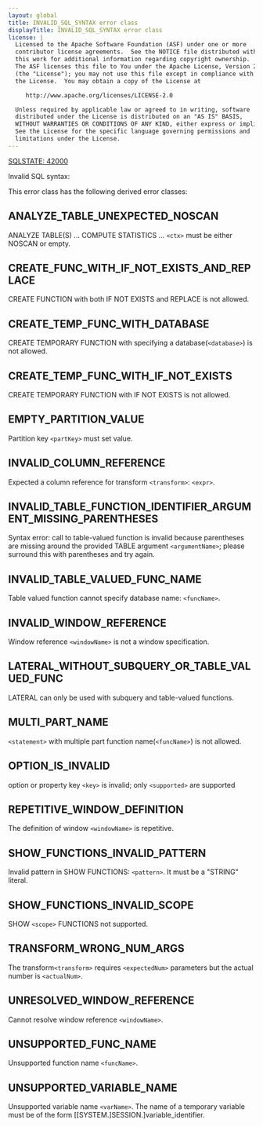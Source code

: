```yaml
---
layout: global
title: INVALID_SQL_SYNTAX error class
displayTitle: INVALID_SQL_SYNTAX error class
license: |
  Licensed to the Apache Software Foundation (ASF) under one or more
  contributor license agreements.  See the NOTICE file distributed with
  this work for additional information regarding copyright ownership.
  The ASF licenses this file to You under the Apache License, Version 2.0
  (the "License"); you may not use this file except in compliance with
  the License.  You may obtain a copy of the License at

     http://www.apache.org/licenses/LICENSE-2.0

  Unless required by applicable law or agreed to in writing, software
  distributed under the License is distributed on an "AS IS" BASIS,
  WITHOUT WARRANTIES OR CONDITIONS OF ANY KIND, either express or implied.
  See the License for the specific language governing permissions and
  limitations under the License.
---
```


[SQLSTATE: 42000](sql-error-conditions-sqlstates.html#class-42-syntax-error-or-access-rule-violation)

Invalid SQL syntax:

This error class has the following derived error classes:

## ANALYZE_TABLE_UNEXPECTED_NOSCAN

ANALYZE TABLE(S) ... COMPUTE STATISTICS ... `<ctx>` must be either NOSCAN or empty.

## CREATE_FUNC_WITH_IF_NOT_EXISTS_AND_REPLACE

CREATE FUNCTION with both IF NOT EXISTS and REPLACE is not allowed.

## CREATE_TEMP_FUNC_WITH_DATABASE

CREATE TEMPORARY FUNCTION with specifying a database(`<database>`) is not allowed.

## CREATE_TEMP_FUNC_WITH_IF_NOT_EXISTS

CREATE TEMPORARY FUNCTION with IF NOT EXISTS is not allowed.

## EMPTY_PARTITION_VALUE

Partition key `<partKey>` must set value.

## INVALID_COLUMN_REFERENCE

Expected a column reference for transform `<transform>`: `<expr>`.

## INVALID_TABLE_FUNCTION_IDENTIFIER_ARGUMENT_MISSING_PARENTHESES

Syntax error: call to table-valued function is invalid because parentheses are missing around the provided TABLE argument `<argumentName>`; please surround this with parentheses and try again.

## INVALID_TABLE_VALUED_FUNC_NAME

Table valued function cannot specify database name: `<funcName>`.

## INVALID_WINDOW_REFERENCE

Window reference `<windowName>` is not a window specification.

## LATERAL_WITHOUT_SUBQUERY_OR_TABLE_VALUED_FUNC

LATERAL can only be used with subquery and table-valued functions.

## MULTI_PART_NAME

`<statement>` with multiple part function name(`<funcName>`) is not allowed.

## OPTION_IS_INVALID

option or property key `<key>` is invalid; only `<supported>` are supported

## REPETITIVE_WINDOW_DEFINITION

The definition of window `<windowName>` is repetitive.

## SHOW_FUNCTIONS_INVALID_PATTERN

Invalid pattern in SHOW FUNCTIONS: `<pattern>`. It must be a "STRING" literal.

## SHOW_FUNCTIONS_INVALID_SCOPE

SHOW `<scope>` FUNCTIONS not supported.

## TRANSFORM_WRONG_NUM_ARGS

The transform`<transform>` requires `<expectedNum>` parameters but the actual number is `<actualNum>`.

## UNRESOLVED_WINDOW_REFERENCE

Cannot resolve window reference `<windowName>`.

## UNSUPPORTED_FUNC_NAME

Unsupported function name `<funcName>`.

## UNSUPPORTED_VARIABLE_NAME

Unsupported variable name `<varName>`.
The name of a temporary variable must be of the form [[SYSTEM.]SESSION.]variable_identifier.


